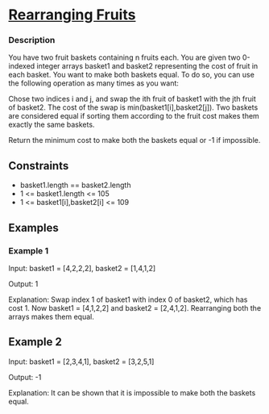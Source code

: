 # [Rearranging Fruits](https://leetcode.com/problems/rearranging-fruits/)

### Description

You have two fruit baskets containing n fruits each. You are given two 0-indexed integer arrays basket1 and basket2 representing the cost of fruit in each basket. You want to make both baskets equal. To do so, you can use the following operation as many times as you want:

Chose two indices i and j, and swap the ith fruit of basket1 with the jth fruit of basket2.
The cost of the swap is min(basket1[i],basket2[j]).
Two baskets are considered equal if sorting them according to the fruit cost makes them exactly the same baskets.

Return the minimum cost to make both the baskets equal or -1 if impossible.


## Constraints

- basket1.length == basket2.length
- 1 <= basket1.length <= 105
- 1 <= basket1[i],basket2[i] <= 109
  
## Examples

### Example 1
Input: basket1 = [4,2,2,2], basket2 = [1,4,1,2]

Output: 1

Explanation: Swap index 1 of basket1 with index 0 of basket2, which has cost 1. Now basket1 = [4,1,2,2] and basket2 = [2,4,1,2]. Rearranging both the arrays makes them equal.

## Example 2
Input: basket1 = [2,3,4,1], basket2 = [3,2,5,1]

Output: -1

Explanation: It can be shown that it is impossible to make both the baskets equal.
